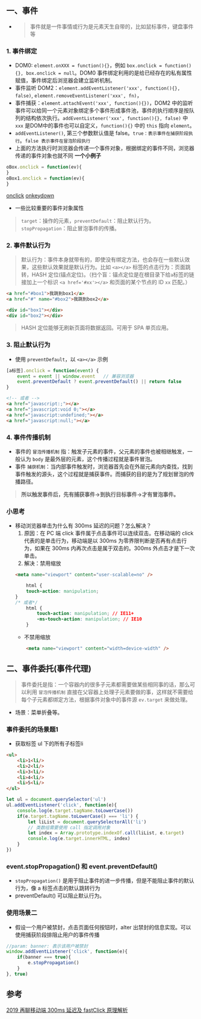 ## 一、事件
* > 事件就是一件事情或行为是元素天生自带的，比如鼠标事件，键盘事件等
### 1. 事件绑定
* DOM0: `element.onXXX = function(){}`，例如 `box.onclick = function(){}, box.onclick = null`。DOM0 事件绑定利用的是给已经存在的私有属性赋值，事件绑定后浏览器会建立监听机制。
* 事件监听 DOM2：`element.addEventListener('xxx', function(){}, false)`, `element.removeEventListener('xxx', fn)`，
* 事件捕获：`element.attachEvent('xxx', function(){})`，DOM2 中的监听事件可以给同一个元素对象绑定多个事件形成事件池，事件的执行顺序是按队列的结构依次执行。`addEventListener('xxx', function(){}, false)` 中 `xxx` 是DOM中的事件也可以自定义，`function(){}` 中的 `this` 指向 `element`。
* `addEventListener()`, 第三个参数默认值是 false。`true：表示事件在捕获阶段执行`。`false 表示事件在冒泡阶段执行`
* 上面的方法执行时浏览器会传递一个事件对象，根据绑定的事件不同，浏览器传递的事件对象也就不同
__一个小例子__
``` js
oBox.onclick = function(ev){
}
oBox1.onclick = function(ev){
}
```
[onclick](./img/onclick.jpg)
[onkeydown](./img/onkeydowm.jpg)
* 一些比较重要的事件对象属性
> `target`：操作的元素，`preventDefault`：阻止默认行为。`stopPropagation`：阻止冒泡事件的传播。


### 2. 事件默认行为
> 默认行为：事件本身就带有的，即使没有绑定方法，也会存在一些默认效果，这些默认效果就是默认行为。比如 `<a></a>` 标签的点击行为：页面跳转，HASH 定位(锚点定位)。（扫个盲：锚点定位是在根目录下给`a`标签的链接加上一个标识 `<a href='#xx'></a>` 和页面的某个节点的 ID `xx` 匹配。）
``` html
<a href="#box1">我跳到box1</a>
<a href="#" name="#box2">我跳到box2</a>

<div id="box1"></div>
<div id="box2"></div>
```
> HASH 定位能够无刷新页面将数据返回。可用于 SPA 单页应用。


### 3. 阻止默认行为
* 使用 `preventDefault`，以 `<a></a>` 示例
``` js
[a标签].onclick = function(event) {
    event = event || window.event   // 兼容浏览器
    event.preventDefault ? event.preventDefault() || return false
}
```
``` html
<!-- 或者 -->
<a href="javascript:;"></a>
<a href="javascript:void 0;"></a>
<a href="javascript:undefined;"></a>
<a href="javascript:null;"></a>
```

### 4. 事件传播机制
* 事件的 `冒泡传播机制` 指：触发子元素的事件，父元素的事件也被相继触发，一般认为 `body` 是最外层的元素，这个传播过程就是事件冒泡。
* 事件 `捕获机制`：当内部事件触发时，浏览器首先会在外层元素向内查找，找到事件触发的源头，这个过程就是捕获事件。而捕获的目的是为了规划冒泡的传播路径。
> __所以触发事件后，先有捕获事件->到执行目标事件->才有冒泡事件。__


### 小思考
* 移动浏览器单击为什么有 300ms 延迟的问题？怎么解决？
  1. 原因：在 PC 端 click 事件属于点击事件可以连续双击。在移动端的 click 代表的是单击行为，移动端是以 300ms 为零界限判断是否再有点击行为，如果在 300ms 内再次点击是属于双击的。300ms 外点击才是下一次单击。
  2. 解决：禁用缩放
    ``` html
    <meta name="viewport" content="user-scalable=no" />
    ```
    ``` css
        html {
        touch-action: manipulation;
    }
    /* 或者*/
        html {
            touch-action: manipulation; // IE11+
            -ms-touch-action: manipulation; // IE10
        }
    ```
    - 不禁用缩放
    ``` html
        <meta name="viewport" content="width=device-width" />
    ```

## 二、事件委托(事件代理)
> 事件委托是指：一个容器内的很多子元素都需要做某些相同事的话，那么可以利用 `冒泡传播机制` 直接在父容器上处理子元素要做的事，这样就不需要给每个子元素都绑定方法，根据事件对象中的事件源 `ev.target` 来做处理。
* 场景：菜单折叠等。
### 事件委托的场景题1
* 获取标签 ul 下的所有子标签li
``` html
<ul>
    <li>1<li/>
    <li>2<li/>
    <li>3<li/>
    <li>4<li/>
    <li>5<li/>
</ul>
```
``` js
let ul = document.querySelector('ul')
ul.addEventListener('click', function(e){
    console.log(e.target.tagName.toLowerCase())
    if(e.target.tagName.toLowerCase() === 'li') {
        let liList = document.querySelectorAll('li')
        // 类数组需要使用 call 指定调用对象
        let index = Array.prototype.indexOf.call(liList, e.target)
        console.log(e.target.innerHTML, index)
    }
})
```
### event.stopPropagation() 和 event.preventDefault()
* `stopPropagation()` 是用于阻止事件的进一步传播，但是不能阻止事件的默认行为，像 a 标签点击的默认跳转行为
* preventDefault() 可以阻止默认行为。

### 使用场景二
* 假设一个用户被禁封，点击页面任何按钮时，alter 出禁封的信息实现。可以使用捕获阶段排阻止用户的事件传播
``` js
//param: banner: 表示该用户被禁封
window.addEventListener('click', function(e){
    if(banner === true){
        e.stopPropagation()
    }
}, true)
```

## 参考

[2019 再聊移动端 300ms 延迟及 fastClick 原理解析](https://segmentfault.com/a/1190000019281808)


